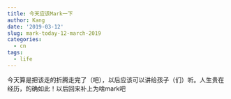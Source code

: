 ```yaml
---
title: 今天应该Mark一下
author: Kang
date: '2019-03-12'
slug: mark-today-12-march-2019
categories:
  - cn
tags:
  - life
---
```



今天算是把该走的折腾走完了（吧），以后应该可以讲给孩子（们）听。人生贵在经历，的确如此！以后回来补上为啥mark吧
